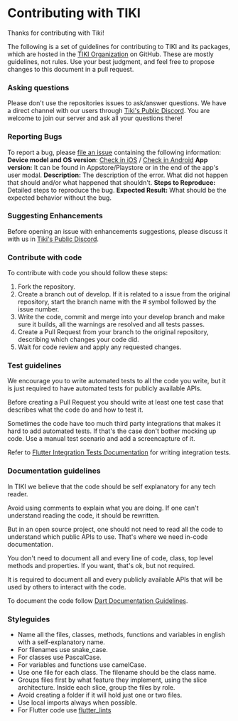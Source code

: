 # Contributing with TIKI

Thanks for contributing with Tiki!

The following is a set of guidelines for contributing to TIKI and its packages, which are hosted in the [TIKI Organization](https://github.com/tiki) on GitHub. These are mostly guidelines, not rules. Use your best judgment, and feel free to propose changes to this document in a pull request.

### Asking questions

Please don't use the repositories issues to ask/answer questions. We have a direct channel with our users through [Tiki's Public Discord](https://discord.com/invite/evjYQq48Be).  You are welcome to join our server and ask all your questions there!

### Reporting Bugs
To report a bug, please [file an issue](https://github.com/tiki/app/issues/new) containing the following information:
**Device model and OS version**: [Check in iOS](https://support.apple.com/en-us/HT201685) / [Check in Android](https://support.google.com/android/answer/7680439?hl=en)
**App version:**  It can be found in Appstore/Playstore or in the end of the app's user modal.
**Description:** The description of the error. What did not happen that should and/or what happened that shouldn't.
**Steps to Reproduce:** Detailed steps to reproduce the bug.
**Expected Result:**  What should be the expected behavior without the bug.

### Suggesting Enhancements
Before opening an issue with enhancements suggestions, please discuss it with us in [Tiki's Public Discord](https://discord.com/invite/evjYQq48Be).

### Contribute with code
To contribute with code you should follow these steps:
1. Fork the repository.
2. Create a branch out of develop. If it is related to a issue from the original repository, start the branch name with the # symbol followed by the issue number.
3. Write the code, commit and merge into your develop branch and make sure it builds, all the warnings are resolved and all tests passes.
4. Create a Pull Request from your branch to the original repository, describing which changes your code did.
5. Wait for code review and apply any requested changes.

### Test guidelines
We encourage you to write automated tests to all the code you write, but it is just required to have automated tests for publicly available APIs.

Before creating a Pull Request you should write at least one test case that describes what the code do and how to test it.

Sometimes the code have too much third party integrations that makes it hard to add automated tests. If that's the case don't bother mocking up code. Use a manual test scenario and add a screencapture of it.

Refer to [Flutter Integration Tests Documentation](https://docs.flutter.dev/testing/integration-tests) for writing integration tests.

### Documentation guidelines
In TIKI we believe that the code should be self explanatory for any tech reader.

Avoid using comments to explain what you are doing. If one can't understand reading the code, it should be rewritten.

But in an open source project, one should not need to read all the code to understand which public APIs to use. That's where we need in-code documentation.

You don't need to document all and every line of code, class, top level methods and properties. If you want, that's ok, but not required.

It is required to document all and every publicly available APIs that will be used by others to interact with the code.

To document the code follow [Dart Documentation Guidelines](https://dart.dev/guides/language/effective-dart/documentation#doc-comments).

### Styleguides
- Name all the files, classes, methods, functions and variables in english with a self-explanatory name.
- For filenames use snake_case.
- For classes use PascalCase.
- For variables and functions use camelCase.
- Use one file for each class. The filename should be the class name.
- Groups files first by what feature they implement, using the slice architecture. Inside each slice, group the files by role.
- Avoid creating a folder if it will hold just one or two files.
- Use local imports always when possible.
- For Flutter code use [flutter_lints](https://pub.dev/packages/flutter_lints)

